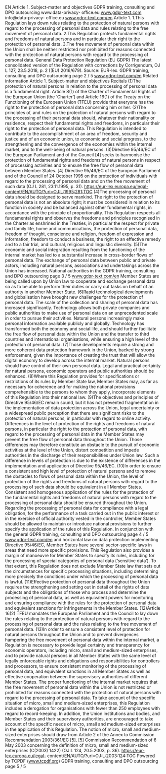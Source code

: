 EN
Article 1.
Subject-matter and objectives
GDPR training, consulting and DPO outsourcing www.data-privacy-
office.eu
www.gdpr-text.com
info@data-privacy-
office.eu
www.gdpr-text.com/en
Article 1.
1.This Regulation lays down rules relating to the protection of natural persons with regard to the processing of
personal data and rules relating to the free movement of personal data.
2.This Regulation protects fundamental rights and freedoms of natural persons and in particular their right to the
protection of personal data.
3.The free movement of personal data within the Union shall be neither restricted nor prohibited for reasons
connected with the protection of natural persons with regard to the processing of personal data.
General Data Protection Regulation (EU GDPR)
The latest consolidated version of the Regulation with corrections by Corrigendum, OJ L 127, 23.5.2018, p. 2
((EU) 2016/679). Source: EUR-lex.
GDPR training, consulting and DPO outsourcing page 2 / 5
www.gdpr-text.com/en
Related information Article 1. Subject-matter and objectives
Recitals
(1)The protection of natural persons in relation to the processing of personal data is a fundamental right. Article 8(1)
of the Charter of Fundamental Rights of the European Union (the ‘Charter’) and Article 16(1) of the Treaty on the
Functioning of the European Union (TFEU) provide that everyone has the right to the protection of personal data
concerning him or her.
(2)The principles of, and rules on the protection of natural persons with regard to the processing of their personal
data should, whatever their nationality or residence, respect their fundamental rights and freedoms, in particular their
right to the protection of personal data. This Regulation is intended to contribute to the accomplishment of an area of
freedom, security and justice and of an economic union, to economic and social progress, to the strengthening and the
convergence of the economies within the internal market, and to the well-being of natural persons.
(3)Directive 95/46/EC of the European Parliament and of the Council [4] seeks to harmonise the protection of
fundamental rights and freedoms of natural persons in respect of processing activities and to ensure the free flow of
personal data between Member States.
[4] Directive 95/46/EC of the European Parliament and of the Council of 24 October 1995 on the protection of
individuals with regard to the processing of personal data and on the free movement of such data (OJ L 281,
23.11.1995, p. 31). https://eur-lex.europa.eu/legal-content/EN/AUTO/?uri=OJ:L:1995:281:TOC
(4)The processing of personal data should be designed to serve mankind. The right to the protection of personal data
is not an absolute right; it must be considered in relation to its function in society and be balanced against other
fundamental rights, in accordance with the principle of proportionality. This Regulation respects all fundamental
rights and observes the freedoms and principles recognised in the Charter as enshrined in the Treaties, in particular
the respect for private and family life, home and communications, the protection of personal data, freedom of
thought, conscience and religion, freedom of expression and information, freedom to conduct a business, the right to
an effective remedy and to a fair trial, and cultural, religious and linguistic diversity.
(5)The economic and social integration resulting from the functioning of the internal market has led to a substantial
increase in cross-border flows of personal data. The exchange of personal data between public and private actors,
including natural persons, associations and undertakings across the Union has increased. National authorities in the
GDPR training, consulting and DPO outsourcing page 3 / 5
www.gdpr-text.com/en
Member States are being called upon by Union law to cooperate and exchange personal data so as to be able to
perform their duties or carry out tasks on behalf of an authority in another Member State.
(6)Rapid technological developments and globalisation have brought new challenges for the protection of personal
data. The scale of the collection and sharing of personal data has increased significantly. Technology allows both
private companies and public authorities to make use of personal data on an unprecedented scale in order to pursue
their activities. Natural persons increasingly make personal information available publicly and globally. Technology
has transformed both the economy and social life, and should further facilitate the free flow of personal data within
the Union and the transfer to third countries and international organisations, while ensuring a high level of the
protection of personal data.
(7)Those developments require a strong and more coherent data protection framework in the Union, backed by
strong enforcement, given the importance of creating the trust that will allow the digital economy to develop across
the internal market. Natural persons should have control of their own personal data. Legal and practical certainty for
natural persons, economic operators and public authorities should be enhanced.
(8)Where this Regulation provides for specifications or restrictions of its rules by Member State law, Member States
may, as far as necessary for coherence and for making the national provisions comprehensible to the persons to
whom they apply, incorporate elements of this Regulation into their national law.
(9)The objectives and principles of Directive 95/46/EC remain sound, but it has not prevented fragmentation in the
implementation of data protection across the Union, legal uncertainty or a widespread public perception that there are
significant risks to the protection of natural persons, in particular with regard to online activity. Differences in the
level of protection of the rights and freedoms of natural persons, in particular the right to the protection of personal
data, with regard to the processing of personal data in the Member States may prevent the free flow of personal data
throughout the Union. Those differences may therefore constitute an obstacle to the pursuit of economic activities at
the level of the Union, distort competition and impede authorities in the discharge of their responsibilities under
Union law. Such a difference in levels of protection is due to the existence of differences in the implementation and
application of Directive 95/46/EC.
(10)In order to ensure a consistent and high level of protection of natural persons and to remove the obstacles to
flows of personal data within the Union, the level of protection of the rights and freedoms of natural persons with
regard to the processing of such data should be equivalent in all Member States. Consistent and homogenous
application of the rules for the protection of the fundamental rights and freedoms of natural persons with regard to
the processing of personal data should be ensured throughout the Union. Regarding the processing of personal data
for compliance with a legal obligation, for the performance of a task carried out in the public interest or in the
exercise of official authority vested in the controller, Member States should be allowed to maintain or introduce
national provisions to further specify the application of the rules of this Regulation. In conjunction with the general
GDPR training, consulting and DPO outsourcing page 4 / 5
www.gdpr-text.com/en
and horizontal law on data protection implementing Directive 95/46/EC, Member States have several sector-specific
laws in areas that need more specific provisions. This Regulation also provides a margin of manoeuvre for Member
States to specify its rules, including for the processing of special categories of personal data (‘sensitive data’). To that
extent, this Regulation does not exclude Member State law that sets out the circumstances for specific processing
situations, including determining more precisely the conditions under which the processing of personal data is lawful.
(11)Effective protection of personal data throughout the Union requires the strengthening and setting out in detail of
the rights of data subjects and the obligations of those who process and determine the processing of personal data, as
well as equivalent powers for monitoring and ensuring compliance with the rules for the protection of personal data
and equivalent sanctions for infringements in the Member States.
(12)Article 16(2) TFEU mandates the European Parliament and the Council to lay down the rules relating to the
protection of natural persons with regard to the processing of personal data and the rules relating to the free
movement of personal data.
(13)In order to ensure a consistent level of protection for natural persons throughout the Union and to prevent
divergences hampering the free movement of personal data within the internal market, a Regulation is necessary to
provide legal certainty and transparency for economic operators, including micro, small and medium-sized
enterprises, and to provide natural persons in all Member States with the same level of legally enforceable rights and
obligations and responsibilities for controllers and processors, to ensure consistent monitoring of the processing of
personal data, and equivalent sanctions in all Member States as well as effective cooperation between the supervisory
authorities of different Member States. The proper functioning of the internal market requires that the free
movement of personal data within the Union is not restricted or prohibited for reasons connected with the protection
of natural persons with regard to the processing of personal data. To take account of the specific situation of micro,
small and medium-sized enterprises, this Regulation includes a derogation for organisations with fewer than 250
employees with regard to record-keeping. In addition, the Union institutions and bodies, and Member States and their
supervisory authorities, are encouraged to take account of the specific needs of micro, small and medium-sized
enterprises in the application of this Regulation. The notion of micro, small and medium-sized enterprises should
draw from Article 2 of the Annex to Commission Recommendation 2003/361/EC [5].
[5] Commission Recommendation of 6 May 2003 concerning the definition of micro, small and medium-sized
enterprises (C(2003) 1422) (OJ L 124, 20.5.2003, p. 36). https://eur-lex.europa.eu/legal-
content/EN/AUTO/?uri=OJ:L:2003:124:TOC
Powered by TCPDF (www.tcpdf.org)
GDPR training, consulting and DPO outsourcing page 5 / 5